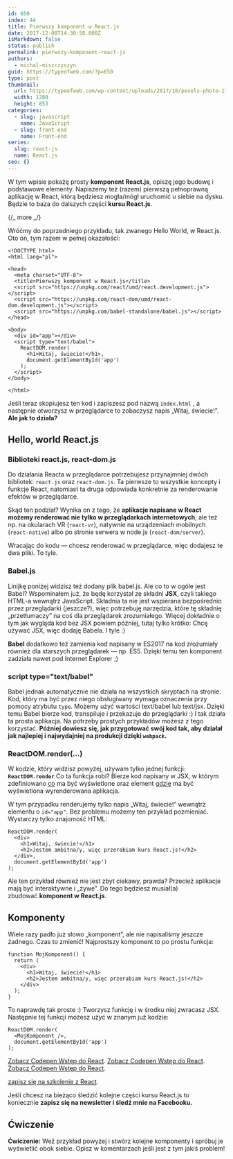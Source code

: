```yaml
---
id: 650
index: 44
title: Pierwszy komponent w React.js
date: 2017-12-08T14:30:58.000Z
isMarkdown: false
status: publish
permalink: pierwszy-komponent-react-js
authors:
  - michal-miszczyszyn
guid: https://typeofweb.com/?p=650
type: post
thumbnail:
  url: https://typeofweb.com/wp-content/uploads/2017/10/pexels-photo-175773.jpeg
  width: 1280
  height: 853
categories:
  - slug: javascript
    name: JavaScript
  - slug: front-end
    name: Front-end
series:
  slug: react-js
  name: React.js
seo: {}
---
```


W tym wpisie pokażę prosty <strong>komponent React.js</strong>, opiszę jego budowę i podstawowe elementy. Napiszemy też (razem) pierwszą pełnoprawną aplikację w React, którą będziesz mogła/mógł uruchomić u siebie na dysku. Będzie to baza do dalszych części <strong>kursu React.js</strong>.

{/_ more _/}

Wróćmy do poprzedniego przykładu, tak zwanego Hello World, w React.js. Oto on, tym razem w pełnej okazałości:

<pre><code class="language-html">&lt;!DOCTYPE html&gt;
&lt;html lang="pl"&gt;

&lt;head&gt;
  &lt;meta charset="UTF-8"&gt;
  &lt;title&gt;Pierwszy komponent w React.js&lt;/title&gt;
  &lt;script src="https://unpkg.com/react/umd/react.development.js"&gt;&lt;/script&gt;
  &lt;script src="https://unpkg.com/react-dom/umd/react-dom.development.js"&gt;&lt;/script&gt;
  &lt;script src="https://unpkg.com/babel-standalone/babel.js"&gt;&lt;/script&gt;
&lt;/head&gt;

&lt;body&gt;
  &lt;div id="app"&gt;&lt;/div&gt;
  &lt;script type="text/babel"&gt;
    ReactDOM.render(
      &lt;h1&gt;Witaj, świecie!&lt;/h1&gt;,
      document.getElementById('app')
    );
  &lt;/script&gt;
&lt;/body&gt;

&lt;/html&gt;</code></pre>

Jeśli teraz skopiujesz ten kod i zapiszesz pod nazwą <code>index.html</code> , a następnie otworzysz w przeglądarce to zobaczysz napis „Witaj, świecie!”. <strong>Ale jak to działa?</strong>

<h2>Hello, world React.js</h2>

<h3>Biblioteki react.js, react-dom.js</h3>

Do działania Reacta w przeglądarce potrzebujesz przynajmniej dwóch bibliotek: <code>react.js</code> oraz <code>react-dom.js</code>. Ta pierwsze to wszystkie koncepty i funkcje React, natomiast ta druga odpowiada konkretnie za renderowanie efektów w przeglądarce.

Skąd ten podział? Wynika on z tego, że <strong>aplikacje napisane w React możemy renderować nie tylko w przeglądarkach internetowych</strong>, ale też np. na okularach VR (<code>react-vr</code>), natywnie na urządzeniach mobilnych (<code>react-native</code>) albo po stronie serwera w node.js (<code>react-dom/server</code>).

Wracając do kodu — chcesz renderować w przeglądarce, więc dodajesz te dwa pliki. To tyle.

<h3>Babel.js</h3>

Linijkę poniżej widzisz też dodany plik babel.js. Ale co to w ogóle jest Babel? Wspominałem już, że będę korzystał ze składni <strong>JSX</strong>, czyli takiego HTML-a wewnątrz JavaScript. Składnia ta nie jest wspierana bezpośrednio przez przeglądarki (jeszcze?), więc potrzebuję narzędzia, które tę składnię „przetłumaczy” na coś dla przeglądarek zrozumiałego. Więcej dokładnie o tym jak wygląda kod bez JSX powiem później, tutaj tylko krótko: Chcę używać JSX, więc dodaję Babela. I tyle :)

<strong>Babel</strong> dodatkowo też zamienia kod napisany w ES2017 na kod zrozumiały również dla starszych przeglądarek — np. ES5. Dzięki temu ten komponent zadziała nawet pod Internet Explorer ;)

<h3>script type="text/babel"</h3>

Babel jednak automatycznie nie działa na wszystkich skryptach na stronie. Kod, który ma być przez niego obsługiwany wymaga oznaczenia przy pomocy atrybutu <code>type</code>. Możemy użyć wartości text/babel lub text/jsx. Dzięki temu Babel bierze kod, transpiluje i przekazuje do przeglądarki :) I tak działa ta prosta aplikacja. Na potrzeby prostych przykładów możesz z tego korzystać. <strong>Później dowiesz się, jak przygotować swój kod tak, aby działał jak najlepiej i najwydajniej na produkcji dzięki <code>webpack</code>.</strong>

<h3>ReactDOM.render(…)</h3>

W kodzie, który widzisz powyżej, używam tylko jednej funkcji: <strong><code>ReactDOM.render</code></strong> Co ta funkcja robi? Bierze kod napisany w JSX, w którym zdefiniowano <span style="text-decoration: underline;">co</span> ma być wyświetlone oraz element <span style="text-decoration: underline;">gdzie</span> ma być wyświetlona wyrenderowana aplikacja.

W tym przypadku renderujemy tylko napis „Witaj, świecie!” wewnątrz elementu o <code>id="app"</code>. Bez problemu możemy ten przykład pozmieniać. Wystarczy tylko znajomość HTML:

<pre><code class="language-javascript">ReactDOM.render(
  &lt;div&gt;
    &lt;h1&gt;Witaj, świecie!&lt;/h1&gt;
    &lt;h2&gt;Jestem ambitna/y, więc przerabiam kurs React.js!&lt;/h2&gt;
  &lt;/div&gt;,
  document.getElementById('app')
);</code></pre>

Ale ten przykład również nie jest zbyt ciekawy, prawda? Przecież aplikacje mają być interaktywne i „żywe”. Do tego będziesz musiał(a) zbudować <strong>komponent w React.js</strong>.

<h2>Komponenty</h2>

Wiele razy padło już słowo „komponent”, ale nie napisaliśmy jeszcze żadnego. Czas to zmienić! Najprostszy komponent to po prostu funkcja:

<pre><code class="language-javascript">function MojKomponent() {
  return (
    &lt;div&gt;
      &lt;h1&gt;Witaj, świecie!&lt;/h1&gt;
      &lt;h2&gt;Jestem ambitna/y, więc przerabiam kurs React.js!&lt;/h2&gt;
    &lt;/div&gt;
  );
}</code></pre>

To naprawdę tak proste :) Tworzysz funkcję i w środku niej zwracasz JSX. Następnie tej funkcji możesz użyć w znanym już kodzie:

<pre><code class="language-javascript">ReactDOM.render(
  &lt;MojKomponent /&gt;,
  document.getElementById('app')
);</code></pre>

<CodepenWidget height="265" themeId="0" slugHash="aLrLaK" defaultTab="js,result" user="mmiszy" embedVersion="2" penTitle="Wstęp do React">
<a href="http://codepen.io/mmiszy/pen/aLrLaK/">Zobacz Codepen Wstęp do React</a>.
</CodepenWidget>

<CodepenWidget height="265" themeId="0" slugHash="aLrLaK" defaultTab="js,result" user="mmiszy" embedVersion="2" penTitle="Wstęp do React">
<a href="http://codepen.io/mmiszy/pen/aLrLaK/">Zobacz Codepen Wstęp do React</a>.
</CodepenWidget>

<CodepenWidget height="265" themeId="0" slugHash="aLrLaK" defaultTab="js,result" user="mmiszy" embedVersion="2" penTitle="Wstęp do React">
<a href="http://codepen.io/mmiszy/pen/aLrLaK/">Zobacz Codepen Wstęp do React</a>.
</CodepenWidget>

<a href="https://szkolenia.typeofweb.com/" target="_blank">zapisz się na szkolenie z React</a>.

Jeśli chcesz na bieżąco śledzić kolejne części kursu React.js to koniecznie <strong>zapisz się na newsletter i śledź mnie na Facebooku.</strong>

<NewsletterForm />

<FacebookPageWidget />

<h2 data-height="265" data-theme-id="0" data-slug-hash="aLrLaK" data-default-tab="js,result" data-user="mmiszy" data-embed-version="2" data-pen-title="Wstęp do React">Ćwiczenie</h2>

<strong>Ćwiczenie:</strong> Weź przykład powyżej i stwórz kolejne komponenty i spróbuj je wyświetlić obok siebie. Opisz w komentarzach jeśli jest z tym jakiś problem!
